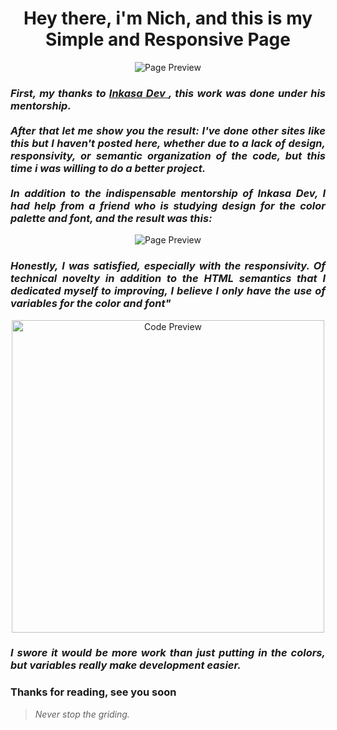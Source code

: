 <h1 align="center"> Hey there, i'm Nich, and this is my Simple and Responsive Page</h1>
 
<p align="center">
  <img src="https://github.com/italicnich/simple-site/blob/main/readmeimg/img-gif.gif" alt="Page Preview">
</p>
  
<h3 align="justify"> <i>First, my thanks to <a href="https://github.com/inkasadev"> Inkasa Dev </a>, this work was done under his mentorship. <br><br>
After that let me show you the result: I've done other sites like this but I haven't posted here, whether due to a lack of design, responsivity, or semantic organization of the code, but this time i was willing to do a better project. <br><br> In addition to the indispensable mentorship of Inkasa Dev, I had help from a friend who is studying design for the color palette and font, and the result was this: </i> </h3>

<p align="center">
  <img src="https://github.com/italicnich/simple-site/blob/main/readmeimg/page.png" alt="Page Preview">
</p>

<h3 align="justify"> <i>Honestly, I was satisfied, especially with the responsivity. Of technical novelty in addition to the HTML semantics that I dedicated myself to improving, I believe I only have the use of variables for the color and font"</i> </h3>

<p align="center">
  <img src="https://github.com/italicnich/terminal/blob/main/readmeimg/var.png" alt="Code Preview" width="500">
</p>

<h3 align="justify"> <i>I swore it would be more work than just putting in the colors, but variables really make development easier.</i> </h3>
 
<h3 align="justify">
Thanks for reading, see you soon
</h3>

> *Never stop the griding.*
